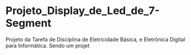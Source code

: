 # Projeto_Display_de_Led_de_7-Segment
Projeto da Tarefa de Disciplina de Eletricidade Básica, e Eletrônica Digital para Informática. Sendo um projet
